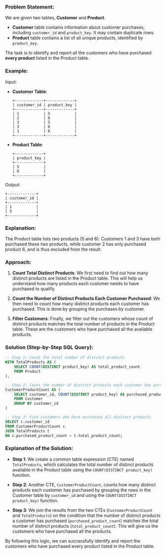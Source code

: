 ### Problem Statement:

We are given two tables, **Customer** and **Product**.

- **Customer** table contains information about customer purchases, including `customer_id` and `product_key`. It may contain duplicate rows.
- **Product** table contains a list of all unique products, identified by `product_key`.

The task is to identify and report all the customers who have purchased **every product** listed in the Product table.

### Example:

Input:
- **Customer Table**:
    ```
    +-------------+-------------+
    | customer_id | product_key |
    +-------------+-------------+
    | 1           | 5           |
    | 2           | 6           |
    | 3           | 5           |
    | 3           | 6           |
    | 1           | 6           |
    +-------------+-------------+
    ```
- **Product Table**:
    ```
    +-------------+
    | product_key |
    +-------------+
    | 5           |
    | 6           |
    +-------------+
    ```

Output:
```
+-------------+
| customer_id |
+-------------+
| 1           |
| 3           |
+-------------+
```

### Explanation:

The Product table lists two products (5 and 6). Customers 1 and 3 have both purchased these two products, while customer 2 has only purchased product 6, and is thus excluded from the result.

### Approach:

1. **Count Total Distinct Products**:
   We first need to find out how many distinct products are listed in the Product table. This will help us understand how many products each customer needs to have purchased to qualify.

2. **Count the Number of Distinct Products Each Customer Purchased**:
   We then need to count how many distinct products each customer has purchased. This is done by grouping the purchases by customer.

3. **Filter Customers**:
   Finally, we filter out the customers whose count of distinct products matches the total number of products in the Product table. These are the customers who have purchased all the available products.

### Solution (Step-by-Step SQL Query):

```sql
-- Step 1: Count the total number of distinct products
WITH TotalProducts AS (
    SELECT COUNT(DISTINCT product_key) AS total_product_count
    FROM Product
),

-- Step 2: Count the number of distinct products each customer has purchased
CustomerProductCount AS (
    SELECT customer_id, COUNT(DISTINCT product_key) AS purchased_product_count
    FROM Customer
    GROUP BY customer_id
)

-- Step 3: Find customers who have purchased all distinct products
SELECT c.customer_id
FROM CustomerProductCount c
JOIN TotalProducts t
ON c.purchased_product_count = t.total_product_count;
```

### Explanation of the Solution:

- **Step 1**: We create a common table expression (CTE) named `TotalProducts`, which calculates the total number of distinct products available in the Product table using the `COUNT(DISTINCT product_key)` function.

- **Step 2**: Another CTE, `CustomerProductCount`, counts how many distinct products each customer has purchased by grouping the rows in the Customer table by `customer_id` and using the `COUNT(DISTINCT product_key)` function.

- **Step 3**: We join the results from the two CTEs (`CustomerProductCount` and `TotalProducts`) on the condition that the number of distinct products a customer has purchased (`purchased_product_count`) matches the total number of distinct products (`total_product_count`). This will give us the customers who have purchased all the products.

By following this logic, we can successfully identify and report the customers who have purchased every product listed in the Product table.